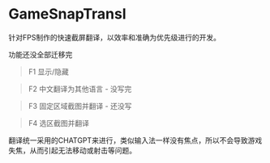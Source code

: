 # GameSnapTransl
针对FPS制作的快速截屏翻译，以效率和准确为优先级进行的开发。

功能还没全部迁移完

> F1 显示/隐藏

> F2 中文翻译为其他语言 - 没写完

> F3 固定区域截图并翻译 - 还没写

> F4 选区截图并翻译

翻译统一采用的CHATGPT来进行，类似输入法一样没有焦点，所以不会导致游戏失焦，从而引起无法移动或射击等问题。
